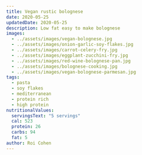 ```yaml
---
title: Vegan rustic bolognese
date: 2020-05-25
updatedDate: 2020-05-25
description: Low fat easy to make bolognese
images:
  - ../assets/images/vegan-bolognese.jpg
  - ../assets/images/onion-garlic-soy-flakes.jpg
  - ../assets/images/carrot-celery-fry.jpg
  - ../assets/images/eggplant-zucchini-fry.jpg
  - ../assets/images/red-wine-bolognese-pan.jpg
  - ../assets/images/bolognese-cooking.jpg
  - ../assets/images/vegan-bolognese-parmesan.jpg
tags:
  - pasta
  - soy flakes
  - mediterranean
  - protein rich
  - high protein
nutritionalValues:
  servingsText: "5 servings"
  cal: 523
  protein: 26
  carbs: 94
  fat: 5
author: Roi Cohen
---
```


<PrintView fileName="vegan-rustic-bolognese"/>
